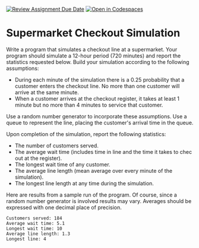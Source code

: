 [![Review Assignment Due Date](https://classroom.github.com/assets/deadline-readme-button-24ddc0f5d75046c5622901739e7c5dd533143b0c8e959d652212380cedb1ea36.svg)](https://classroom.github.com/a/owevXlA7)
[![Open in Codespaces](https://classroom.github.com/assets/launch-codespace-7f7980b617ed060a017424585567c406b6ee15c891e84e1186181d67ecf80aa0.svg)](https://classroom.github.com/open-in-codespaces?assignment_repo_id=10986461)
# Supermarket Checkout Simulation  

Write a program that simulates a checkout line at a supermarket. Your program should simulate a 12-hour period (720 minutes) and report the statistics requested below. Build your simulation according to the following assumptions:

* During each minute of the simulation there is a 0.25 probability that a customer enters the checkout line. No more than one customer will arrive at the same minute.
* When a customer arrives at the checkout register, it takes at least 1 minute but no more than 4 minutes to service that customer.

Use a random number generator to incorporate these assumptions. Use a queue to represent the line, placing the customer's arrival time in the queue.

Upon completion of the simulation, report the following statistics:

* The number of customers served.
* The average wait time (includes time in line and the time it takes to chec out at the register).
* The longest wait time of any customer.
* The average line length (mean average over every minute of the simulation).
* The longest line length at any time during the simulation.

Here are results from a sample run of the program. Of course, since a random number generator is involved results may vary. Averages should be expressed with one decimal place of precision.

```
Customers served: 184
Average wait time: 5.1
Longest wait time: 10
Average line length: 1.3
Longest line: 4
```
